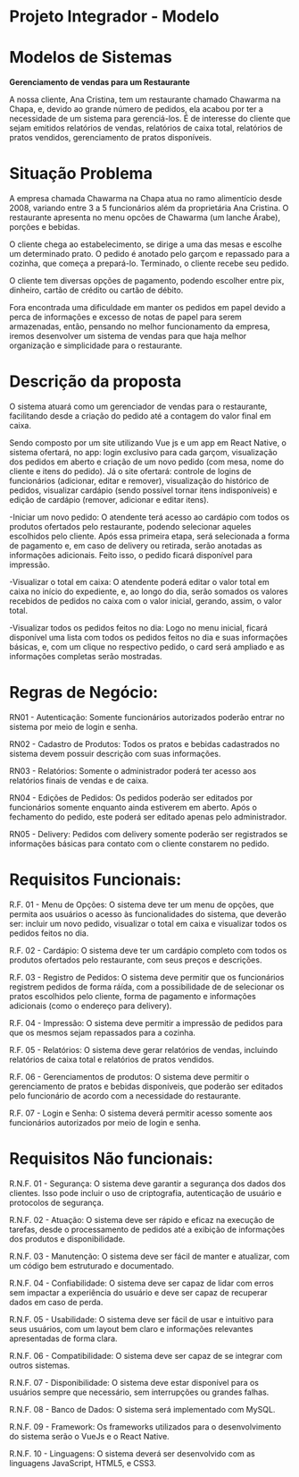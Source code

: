 # Projeto Integrador - Modelo

# Modelos de Sistemas

**Gerenciamento de vendas para um Restaurante**

A nossa cliente, Ana Cristina, tem um restaurante chamado Chawarma na Chapa, e, devido ao grande número de pedidos, ela acabou por ter a necessidade de um sistema para gerenciá-los. É de interesse do cliente que sejam emitidos relatórios de vendas, relatórios de caixa total, relatórios de pratos vendidos, gerenciamento de pratos disponíveis.


# Situação Problema

A empresa chamada Chawarma na Chapa atua no ramo alimentício desde 2008, variando entre 3 a 5 funcionários além da proprietária Ana Cristina. O restaurante apresenta no menu opcões de Chawarma (um lanche Árabe), porções e bebidas.

O cliente chega ao estabelecimento, se dirige a uma das mesas e escolhe um determinado prato. O pedido é anotado pelo garçom e repassado para a cozinha, que começa a prepará-lo. Terminado, o cliente recebe seu pedido.

O cliente tem diversas opções de pagamento, podendo escolher entre pix, dinheiro, cartão de crédito ou cartão de débito.

Fora encontrada uma dificuldade em manter os pedidos em papel devido a perca de informações e excesso de notas de papel para serem armazenadas, então, pensando no melhor funcionamento da empresa, iremos desenvolver um sistema de vendas para que haja melhor organização e simplicidade para o restaurante.
    

# Descrição da proposta

O sistema atuará como um gerenciador de vendas para o restaurante, facilitando desde a criação do pedido até a contagem do valor final em caixa. 

Sendo composto por um site utilizando Vue js e um app em React Native, o sistema ofertará, no app: login exclusivo para cada garçom, visualização dos pedidos em aberto e criação de um novo pedido (com mesa, nome do cliente e itens do pedido). Já o site ofertará: controle de logins de funcionários (adicionar, editar e remover), visualização do histórico de pedidos, visualizar cardápio (sendo possível tornar itens indisponíveis) e edição de cardápio (remover, adicionar e editar itens).

-Iniciar um novo pedido: O atendente terá acesso ao cardápio com todos os produtos ofertados pelo restaurante, podendo selecionar aqueles escolhidos pelo cliente. Após essa primeira etapa, será selecionada a forma de pagamento e, em caso de delivery ou retirada, serão anotadas as informações adicionais. Feito isso, o pedido ficará disponível para impressão.

-Visualizar o total em caixa: O atendente poderá editar o valor total em caixa no início do expediente, e, ao longo do dia, serão somados os valores recebidos de pedidos no caixa com o valor inicial, gerando, assim, o valor total.

-Visualizar todos os pedidos feitos no dia: Logo no menu inicial, ficará disponível uma lista com todos os pedidos feitos no dia e suas informações básicas, e, com um clique no respectivo pedido, o card será ampliado e as informações completas serão mostradas.

# Regras de Negócio:

RN01 - Autenticação: Somente funcionários autorizados poderão entrar no sistema por meio de login e senha.

RN02 - Cadastro de Produtos: Todos os pratos e bebidas cadastrados no sistema devem possuir descrição com suas informações.

RN03 - Relatórios: Somente o administrador poderá ter acesso aos relatórios finais de vendas e de caixa.

RN04 -  Edições de Pedidos: Os pedidos poderão ser editados por funcionários somente enquanto ainda estiverem em aberto. Após o fechamento do pedido, este poderá ser editado apenas pelo administrador.

RN05 - Delivery: Pedidos com delivery somente poderão ser registrados se informações básicas para contato com o cliente constarem no pedido.

# Requisitos Funcionais:

R.F. 01 - Menu de Opções: O sistema deve ter um menu de opções, que permita aos usuários o acesso às funcionalidades do sistema, que deverão ser: incluir um novo pedido, visualizar o total em caixa e visualizar todos os pedidos feitos no dia.

R.F. 02 - Cardápio: O sistema deve ter um cardápio completo com todos os produtos ofertados pelo restaurante, com seus preços e descrições.

R.F. 03 - Registro de Pedidos: O sistema deve permitir que os funcionários registrem pedidos de forma ráída, com a possibilidade de de selecionar os pratos escolhidos pelo cliente, forma de pagamento e informações adicionais (como o endereço para delivery).

R.F. 04 - Impressão: O sistema deve permitir a impressão de pedidos para que os mesmos sejam repassados para a cozinha.

R.F. 05 - Relatórios: O sistema deve gerar relatórios de vendas, incluindo relatórios de caixa total e relatórios de pratos vendidos.

R.F. 06 - Gerenciamentos de produtos: O sistema deve permitir o gerenciamento de pratos e bebidas disponíveis, que poderão ser editados pelo funcionário de acordo com a necessidade do restaurante.

R.F. 07 - Login e Senha: O sistema deverá permitir acesso somente aos funcionários autorizados por meio de login e senha.
    
# Requisitos Não funcionais:

R.N.F. 01 - Segurança: O sistema deve garantir a segurança dos dados dos clientes. Isso pode incluir o uso de criptografia, autenticação de usuário e protocolos de segurança. 

R.N.F. 02 - Atuação: O sistema deve ser rápido e eficaz na execução de tarefas, desde o processamento de pedidos até a exibição de informações dos produtos e disponibilidade.

R.N.F. 03 - Manutenção: O sistema deve ser fácil de manter e atualizar, com um código bem estruturado e documentado.

R.N.F. 04 - Confiabilidade: O sistema deve ser capaz de lidar com erros sem impactar a experiência do usuário e deve ser capaz de recuperar dados em caso de perda.

R.N.F. 05 - Usabilidade: O sistema deve ser fácil de usar e intuitivo para seus usuários, com um layout bem claro e informações relevantes apresentadas de forma clara.

R.N.F. 06 - Compatibilidade: O sistema deve ser capaz de se integrar com outros sistemas.

R.N.F. 07 - Disponibilidade: O sistema deve estar disponível para os usuários sempre que necessário, sem interrupções ou grandes falhas.

R.N.F. 08 - Banco de Dados: O sistema será implementado com MySQL.

R.N.F. 09 - Framework: Os frameworks utilizados para o desenvolvimento do sistema serão o VueJs e o React Native.

R.N.F. 10 - Linguagens: O sistema deverá ser desenvolvido com as linguagens JavaScript, HTML5, e CSS3.

